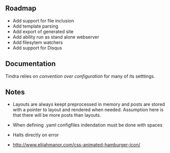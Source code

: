 ## Roadmap

* Add support for file inclusion
* Add template parsing
* Add export of generated site
* Add ability run as stand alone webserver
* Add filesytem watchers
* Add support for Disqus

## Documentation

Tindra relies on *convention over configuration* for many of its setttings.

## Notes

* Layouts are always keept preprocessed in memory and posts are stored with a pointer to layout and rendered when needed. Assumption here is that there will be more posts than layouts.

* When defining .yaml configfiles indendation must be done with spaces

* Halts directly on error

* http://www.elijahmanor.com/css-animated-hamburger-icon/